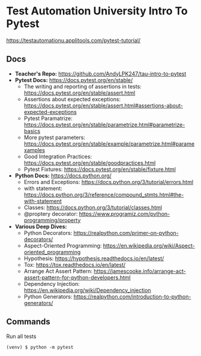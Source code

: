 # Test Automation University Intro To Pytest

https://testautomationu.applitools.com/pytest-tutorial/

## Docs
- **Teacher's Repo:**  https://github.com/AndyLPK247/tau-intro-to-pytest
- **Pytest Docs:** https://docs.pytest.org/en/stable/
  - The writing and reporting of assertions in tests: https://docs.pytest.org/en/stable/assert.html
  - Assertions about expected exceptions:  https://docs.pytest.org/en/stable/assert.html#assertions-about-expected-exceptions
  - Pytest Paramatrize: https://docs.pytest.org/en/stable/parametrize.html#parametrize-basics
  - More pytest parameters:  https://docs.pytest.org/en/stable/example/parametrize.html#paramexamples
  - Good Integration Practices:  https://docs.pytest.org/en/stable/goodpractices.html
  - Pytest Fixtures:  https://docs.pytest.org/en/stable/fixture.html
- **Python Docs:**  https://docs.python.org/
  - Errors and Exceptions:  https://docs.python.org/3/tutorial/errors.html
  - with statement:  https://docs.python.org/3/reference/compound_stmts.html#the-with-statement
  - Classes:  https://docs.python.org/3/tutorial/classes.html
  - @proptery decorator:  https://www.programiz.com/python-programming/property
- **Various Deep Dives:**
  - Python Decorators:  https://realpython.com/primer-on-python-decorators/
  - Aspect-Oriented Programming:  https://en.wikipedia.org/wiki/Aspect-oriented_programming
  - Hypothesis:  https://hypothesis.readthedocs.io/en/latest/
  - Tox:  https://tox.readthedocs.io/en/latest/
  - Arrange Act Assert Pattern:  https://jamescooke.info/arrange-act-assert-pattern-for-python-developers.html
  - Dependency Injection:  https://en.wikipedia.org/wiki/Dependency_injection
  - Python Generators:  https://realpython.com/introduction-to-python-generators/

## Commands

Run all tests

```
(venv) $ python -m pytest
```
